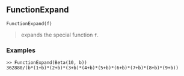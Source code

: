 ## FunctionExpand

```
FunctionExpand(f) 
```

> expands the special function `f`.

### Examples

```  
>> FunctionExpand(Beta(10, b))
362880/(b*(1+b)*(2+b)*(3+b)*(4+b)*(5+b)*(6+b)*(7+b)*(8+b)*(9+b))
```